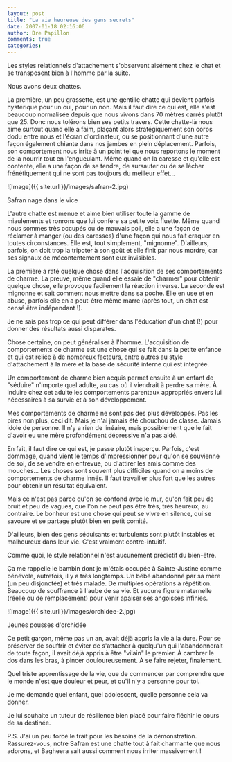 ```yaml
---
layout: post
title: "La vie heureuse des gens secrets"
date: 2007-01-18 02:16:06
author: Dre Papillon
comments: true
categories: 
---
```



Les styles relationnels d'attachement s'observent aisément chez le chat et se transposent bien à l'homme par la suite.

Nous avons deux chattes.

La première, un peu grassette, est une gentille chatte qui devient parfois hystérique pour un oui, pour un non. Mais il faut dire ce qui est, elle s'est beaucoup normalisée depuis que nous vivons dans 70 mètres carrés plutôt que 25. Donc nous tolérons bien ses petits travers. Cette chatte-là nous aime surtout quand elle a faim, plaçant alors stratégiquement son corps dodu entre nous et l'écran d'ordinateur, ou se positionnant d'une autre façon également chiante dans nos jambes en plein déplacement. Parfois, son comportement nous irrite à un point tel que nous reportons le moment de la nourrir tout en l'engueulant. Même quand on la caresse et qu'elle est contente, elle a une façon de se tendre, de sursauter ou de se lécher frénétiquement qui ne sont pas toujours du meilleur effet...

![Image]({{ site.url }}/images/safran-2.jpg)
<div class="photoattrib">Safran nage dans le vice</div>



L'autre chatte est menue et aime bien utiliser toute la gamme de miaulements et ronrons que lui confère sa petite voix fluette. Même quand nous sommes très occupés ou de mauvais poil, elle a une façon de réclamer à manger (ou des caresses) d'une façon qui nous fait craquer en toutes circonstances. Elle est, tout simplement, "mignonne". D'ailleurs, parfois, on doit trop la tripoter à son goût et elle finit par nous mordre, car ses signaux de mécontentement sont eux invisibles.

La première a raté quelque chose dans l'acquisition de ses comportements de charme. La preuve, même quand elle essaie de "charmer" pour obtenir quelque chose, elle provoque facilement la réaction inverse. La seconde est mignonne et sait comment nous mettre dans sa poche. Elle en use et en abuse, parfois elle en a peut-être même marre (après tout, un chat est censé être indépendant !).

Je ne sais pas trop ce qui peut différer dans l'éducation d'un chat (!) pour donner des résultats aussi disparates.

Chose certaine, on peut généraliser à l'homme. L'acquisition de comportements de charme est une chose qui se fait dans la petite enfance et qui est reliée à de nombreux facteurs, entre autres au style d'attachement à la mère et la base de sécurité interne qui est intégrée.

Un comportement de charme bien acquis permet ensuite à un enfant de "séduire" n'importe quel adulte, au cas où il viendrait à perdre sa mère. À induire chez cet adulte les comportements parentaux appropriés envers lui nécessaires à sa survie et à son développement.

Mes comportements de charme ne sont pas des plus développés. Pas les pires non plus, ceci dit. Mais je n'ai jamais été chouchou de classe. Jamais idole de personne. Il n'y a rien de linéaire, mais possiblement que le fait d'avoir eu une mère profondément dépressive n'a pas aidé.

En fait, il faut dire ce qui est, je passe plutôt inaperçu. Parfois, c'est dommage, quand vient le temps d'impressionner pour qu'on se souvienne de soi, de se vendre en entrevue, ou d'attirer les amis comme des mouches... Les choses sont souvent plus difficiles quand on a moins de comportements de charme innés. Il faut travailler plus fort que les autres pour obtenir un résultat équivalent.

Mais ce n'est pas parce qu'on se confond avec le mur, qu'on fait peu de bruit et peu de vagues, que l'on ne peut pas être très, très heureux, au contraire. Le bonheur est une chose qui peut se vivre en silence, qui se savoure et se partage plutôt bien en petit comité.

D'ailleurs, bien des gens séduisants et turbulents sont plutôt instables et malheureux dans leur vie. C'est vraiment contre-intuitif.

Comme quoi, le style relationnel n'est aucunement prédictif du bien-être.

Ça me rappelle le bambin dont je m'étais occupée à Sainte-Justine comme bénévole, autrefois, il y a très longtemps. Un bébé abandonné par sa mère (un peu disjonctée) et très malade. De multiples opérations à répétition. Beaucoup de souffrance à l'aube de sa vie. Et aucune figure maternelle (réelle ou de remplacement) pour venir apaiser ses angoisses infinies.

![Image]({{ site.url }}/images/orchidee-2.jpg)
<div class="photoattrib">Jeunes pousses d'orchidée</div>



Ce petit garçon, même pas un an, avait déjà appris la vie à la dure. Pour se préserver de souffrir et éviter de s'attacher à quelqu'un qui l'abandonnerait de toute façon, il avait déjà appris à être "vilain" le premier. À cambrer le dos dans les bras, à pincer douloureusement. À se faire rejeter, finalement.

Quel triste apprentissage de la vie, que de commencer par comprendre que le monde n'est que douleur et peur, et qu'il n'y a personne pour toi.

Je me demande quel enfant, quel adolescent, quelle personne cela va donner.

Je lui souhaite un tuteur de résilience bien placé pour faire fléchir le cours de sa destinée.

P.S. J'ai un peu forcé le trait pour les besoins de la démonstration. Rassurez-vous, notre Safran est une chatte tout à fait charmante que nous adorons, et Bagheera sait aussi comment nous irriter massivement !